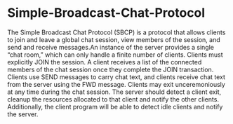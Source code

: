 # Simple-Broadcast-Chat-Protocol
The Simple Broadcast Chat Protocol (SBCP) is a protocol that allows clients to join and leave a global chat session, view members of the session, and send and receive messages.An instance of the server provides a single “chat room,” which can only handle a finite number of clients. Clients must explicitly JOIN the session. A client receives a list of the connected members of the chat session once they complete the JOIN transaction. Clients use SEND messages to carry chat text, and clients receive chat text from the server using the FWD message. Clients may exit unceremoniously at any time during the chat session. The server should detect a client exit, cleanup the resources allocated to that client and notify the other clients. Additionally, the client program will be able to detect idle clients and notify the server.
